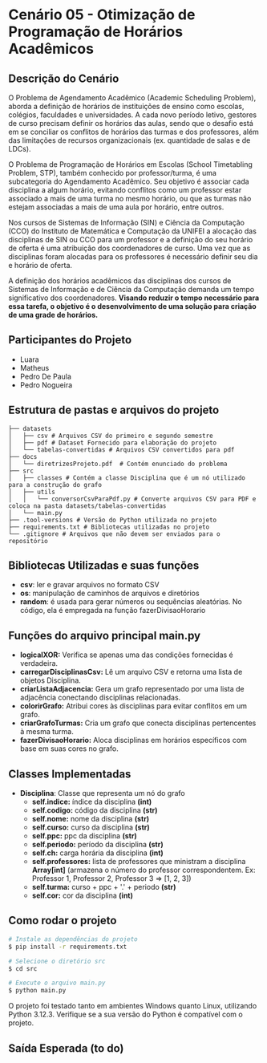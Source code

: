 # Cenário 05 - Otimização de Programação de Horários Acadêmicos


## Descrição do Cenário

O Problema de Agendamento Acadêmico (Academic Scheduling Problem), aborda a definição de horários de
instituições de ensino como escolas, colégios, faculdades e universidades. A cada novo período letivo, gestores
de curso precisam definir os horários das aulas, sendo que o desafio está em se conciliar os conflitos de horários
das turmas e dos professores, além das limitações de recursos organizacionais (ex. quantidade de salas e de
LDCs).

O Problema de Programação de Horários em Escolas (School Timetabling Problem, STP), também conhecido por
professor/turma, é uma subcategoria do Agendamento Acadêmico. Seu objetivo é associar cada disciplina a
algum horário, evitando conflitos como um professor estar associado a mais de uma turma no mesmo horário, ou
que as turmas não estejam associadas a mais de uma aula por horário, entre outros.

Nos cursos de Sistemas de Informação (SIN) e Ciência da Computação (CCO) do Instituto de Matemática e
Computação da UNIFEI a alocação das disciplinas de SIN ou CCO para um professor e a definição do seu horário
de oferta é uma atribuição dos coordenadores de curso. Uma vez que as disciplinas foram alocadas para os
professores é necessário definir seu dia e horário de oferta.

A definição dos horários acadêmicos das disciplinas dos cursos de Sistemas de Informação e de Ciência da
Computação demanda um tempo significativo dos coordenadores. **Visando reduzir o tempo necessário para essa
tarefa, o objetivo é o desenvolvimento de uma solução para criação de uma grade de horários.**

## Participantes do Projeto

- Luara
- Matheus
- Pedro De Paula
- Pedro Nogueira

## Estrutura de pastas e arquivos do projeto

    ├── datasets 
    │   ├── csv # Arquivos CSV do primeiro e segundo semestre
    │   ├── pdf # Dataset Fornecido para elaboração do projeto
    │   └── tabelas-convertidas # Arquivos CSV convertidos para pdf
    ├── docs
    │   └── diretrizesProjeto.pdf  # Contém enunciado do problema
    ├── src
    │   ├── classes # Contém a classe Disciplina que é um nó utilizado para a construção do grafo
    │   ├── utils 
    │   │   └── conversorCsvParaPdf.py # Converte arquivos CSV para PDF e coloca na pasta datasets/tabelas-convertidas
    │   └── main.py 
    ├── .tool-versions # Versão do Python utilizada no projeto 
    ├── requirements.txt # Bibliotecas utilizadas no projeto
    └── .gitignore # Arquivos que não devem ser enviados para o repositório

## Bibliotecas Utilizadas e suas funções

- **csv**:  ler e gravar arquivos no formato CSV
- **os**: manipulação de caminhos de arquivos e diretórios
- **random**:  é usada para gerar números ou sequências aleatórias. No código, ela é empregada na função fazerDivisaoHorario



## Funções do arquivo principal main.py

- **logicalXOR:** Verifica se apenas uma das condições fornecidas é verdadeira.
- **carregarDisciplinasCsv:** Lê um arquivo CSV e retorna uma lista de objetos Disciplina.
- **criarListaAdjacencia:** Gera um grafo representado por uma lista de adjacência conectando disciplinas relacionadas.
- **colorirGrafo:** Atribui cores às disciplinas para evitar conflitos em um grafo.
- **criarGrafoTurmas:** Cria um grafo que conecta disciplinas pertencentes à mesma turma.
- **fazerDivisaoHorario:** Aloca disciplinas em horários específicos com base em suas cores no grafo.


## Classes Implementadas

- **Disciplina**: Classe que representa um nó do grafo
  - **self.indice:** índice da disciplina **(int)**
  - **self.codigo:** código da disciplina **(str)**
  - **self.nome:** nome da disciplina **(str)**
  - **self.curso:** curso da disciplina **(str)**
  - **self.ppc:** ppc da disciplina **(str)**
  - **self.periodo:** período da disciplina **(str)**
  - **self.ch:** carga horária da disciplina **(int)**
  - **self.professores:** lista de professores que ministram a disciplina **Array[int]** (armazena o número do professor correspondentem. Ex: Professor 1, Professor 2, Professor 3 => [1, 2, 3]) 
  - **self.turma:** curso + ppc + '.' + periodo **(str)**
  - **self.cor:** cor da disciplina **(int)**  


## Como rodar o projeto 

```bash
# Instale as dependências do projeto
$ pip install -r requirements.txt

# Selecione o diretório src
$ cd src

# Execute o arquivo main.py
$ python main.py
```
O projeto foi testado tanto em ambientes Windows quanto Linux, utilizando Python 3.12.3. Verifique se a sua versão do Python é compatível com o projeto.

## Saída Esperada (to do)

